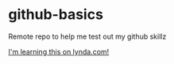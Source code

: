 # github-basics
Remote repo to help me test out my github skillz

[I'm learning this on lynda.com!](http://www.lynda.com)
